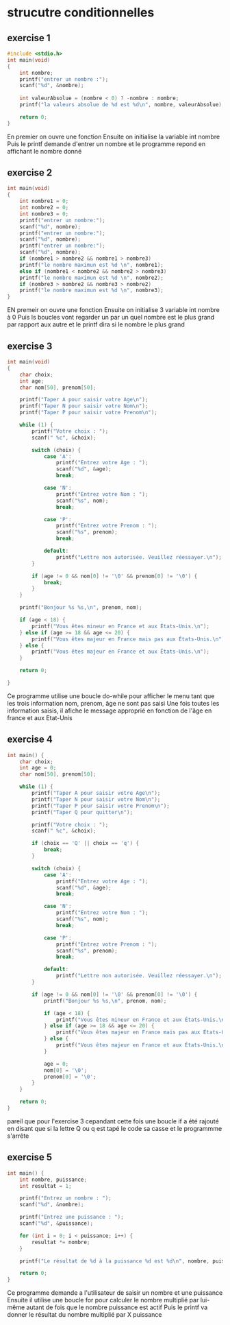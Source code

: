 # strucutre conditionnelles
## exercise 1 
```c
#include <stdio.h>
int main(void)
{
    int nombre;
    printf("entrer un nombre :");
    scanf("%d", &nombre);
    
    int valeurAbsolue = (nombre < 0) ? -nombre : nombre;
    printf("la valeurs absolue de %d est %d\n", nombre, valeurAbsolue);

    return 0;
}
```
En premier on ouvre une fonction 
Ensuite on initialise la variable int nombre
Puis le printf demande d'entrer un nombre et le programme repond en affichant le nombre donné 
## exercise 2 
```c
int main(void) 
{
    int nombre1 = 0;
    int nombre2 = 0;
    int nombre3 = 0;
    printf("entrer un nombre:");
    scanf("%d", nombre);
    printf("entrer un nombre:");
    scanf("%d", nombre);
    printf("entrer un nombre:");
    scanf("%d", nombre);
    if (nombre1 > nombre2 && nombre1 > nombre3)
    printf("le nombre maximun est %d \n", nombre1);
    else if (nombre1 < nombre2 && nombre2 > nombre3)
    printf("le nombre maximun est %d \n", nombre2);
    if (nombre3 > nombre2 && nombre3 > nombre2)
    printf("le nombre maximun est %d \n", nombre3);
} 
```
EN premeir on ouvre une fonction 
Ensuite on initialise 3 variable int nombre à 0
Puis ls boucles vont regarder un par un quel nombre est le plus grand par rapport aux autre et le printf dira si le nombre le plus grand  
## exercise 3 
```c
int main(void)
{
    char choix;
    int age;
    char nom[50], prenom[50];

    printf("Taper A pour saisir votre Age\n");
    printf("Taper N pour saisir votre Nom\n");
    printf("Taper P pour saisir votre Prenom\n");

    while (1) {
        printf("Votre choix : ");
        scanf(" %c", &choix);

        switch (choix) {
            case 'A':
                printf("Entrez votre Age : ");
                scanf("%d", &age);
                break;

            case 'N':
                printf("Entrez votre Nom : ");
                scanf("%s", nom);
                break;

            case 'P':
                printf("Entrez votre Prenom : ");
                scanf("%s", prenom);
                break;

            default:
                printf("Lettre non autorisée. Veuillez réessayer.\n");
        }

        if (age != 0 && nom[0] != '\0' && prenom[0] != '\0') {
            break;
        }
    }

    printf("Bonjour %s %s,\n", prenom, nom);

    if (age < 18) {
        printf("Vous êtes mineur en France et aux États-Unis.\n");
    } else if (age >= 18 && age <= 20) {
        printf("Vous êtes majeur en France mais pas aux États-Unis.\n");
    } else {
        printf("Vous êtes majeur en France et aux États-Unis.\n");
    }

    return 0;

}
```
Ce programme utilise une boucle do-while pour afficher le menu tant que les trois information nom, prenom, âge ne sont pas saisi 
Une fois toutes les information saisis, il afiche le message approprié en fonction de l'âge en france et aux Etat-Unis
## exercise 4 
```c
int main() {
    char choix;
    int age = 0;
    char nom[50], prenom[50];

    while (1) {
        printf("Taper A pour saisir votre Age\n");
        printf("Taper N pour saisir votre Nom\n");
        printf("Taper P pour saisir votre Prenom\n");
        printf("Taper Q pour quitter\n");

        printf("Votre choix : ");
        scanf(" %c", &choix);

        if (choix == 'Q' || choix == 'q') {
            break; 
        }

        switch (choix) {
            case 'A':
                printf("Entrez votre Age : ");
                scanf("%d", &age);
                break;

            case 'N':
                printf("Entrez votre Nom : ");
                scanf("%s", nom);
                break;

            case 'P':
                printf("Entrez votre Prenom : ");
                scanf("%s", prenom);
                break;

            default:
                printf("Lettre non autorisée. Veuillez réessayer.\n");
        }

        if (age != 0 && nom[0] != '\0' && prenom[0] != '\0') {
            printf("Bonjour %s %s,\n", prenom, nom);

            if (age < 18) {
                printf("Vous êtes mineur en France et aux États-Unis.\n");
            } else if (age >= 18 && age <= 20) {
                printf("Vous êtes majeur en France mais pas aux États-Unis.\n");
            } else {
                printf("Vous êtes majeur en France et aux États-Unis.\n");
            }

            age = 0;
            nom[0] = '\0';
            prenom[0] = '\0';
        }
    }

    return 0;
}
```
pareil que pour l'exercise 3 cepandant cette fois une boucle if a été rajouté en disant que si la lettre Q ou q est tapé le code sa casse et le programmme s'arrête
## exercise 5
```c
int main() {
    int nombre, puissance;
    int resultat = 1; 

    printf("Entrez un nombre : ");
    scanf("%d", &nombre);

    printf("Entrez une puissance : ");
    scanf("%d", &puissance);

    for (int i = 0; i < puissance; i++) {
        resultat *= nombre; 
    }

    printf("Le résultat de %d à la puissance %d est %d\n", nombre, puissance, resultat);

    return 0;
}
```
Ce programme demande a l'utilisateur de saisir un nombre et une puissance 
Ensuite il utilise une boucle for pour calculer le nombre multiplié par lui-même autant de fois que le nombre puissance est actif
Puis le printf va donner le résultat du nombre multiplié par X puissance 